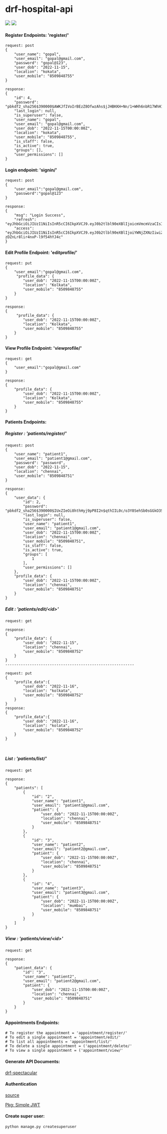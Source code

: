 # drf-hospital-api

![](./endpoints.png)
![](./endpoints1.png)

#### Register Endpoints: 'register/'
```
request: post
{
    "user_name": "gopal",
    "user_email": "gopal@gmail.com",
    "password": "gopal@123",
    "user_dob": "2022-11-15",
    "location": "kokata",
    "user_mobile": "8509848755"
}

response:
{
    "id": 4,
    "password": "pbkdf2_sha256$390000$AWKJfIVoIrBEzZ8OfwzAhs$jJHBKKH+Nn/1+WHh6nbR17WhH1TyVWZ5efdCuIyMBhU=",
    "last_login": null,
    "is_superuser": false,
    "user_name": "gopal",
    "user_email": "gopal@gmail.com",
    "user_dob": "2022-11-15T00:00:00Z",
    "location": "kokata",
    "user_mobile": "8509848755",
    "is_staff": false,
    "is_active": true,
    "groups": [],
    "user_permissions": []
}
```
#### Login endpoint: 'signin/'
````
request: post
{
    "user_email":"gopal@gmail.com",
    "password":"gopal@123"
}

response:
{
    "msg": "Login Success",
    "refresh": "eyJhbGciOiJIUzI1NiIsInR5cCI6IkpXVCJ9.eyJ0b2tlbl90eXBlIjoicmVmcmVzaCIsImV4cCI6MTY2ODcwMDI2MywiaWF0IjoxNjY4NjEzODYzLCJqdGkiOiIzZThlYTI1NDZkNjg0ZGZkOWNiMGUyODRjOWQzMjYwMiIsInVzZXJfaWQiOjJ9.oCvlAp5k7robOXHVxihdli7JxY6Quo0niVbfebnY34s",
    "access": "eyJhbGciOiJIUzI1NiIsInR5cCI6IkpXVCJ9.eyJ0b2tlbl90eXBlIjoiYWNjZXNzIiwiZXhwIjoxNjY4NzAwMjYzLCJpYXQiOjE2Njg2MTM4NjMsImp0aSI6IjQ2MDdiNWUwMGJjNTRkZjdiZDdhMWNmYzNiNmJhODFkIiwidXNlcl9pZCI6Mn0.2ERjms3IIGl213ouD-zDZnLr8lir4nxP-l9f54hYJ4c"
}
````

#### Edit Profile Endpoint: 'editprofile/'
```
request: put
{
    "user_email":"gopal@gmail.com",
     "profile_data": {
        "user_dob": "2022-11-15T00:00:00Z",
        "location": "Kolkata",
        "user_mobile": "8509848755"
    }
}

response:
{
     "profile_data": {
        "user_dob": "2022-11-15T00:00:00Z",
        "location": "Kolkata",
        "user_mobile": "8509848755"
    }
}
```
#### View Profile Endpoint: 'viewprofile/'
```
request: get
{
    "user_email":"gopal@gmail.com"
}

response:
{
    "profile_data": {
        "user_dob": "2022-11-15T00:00:00Z",
        "location": "Kolkata",
        "user_mobile": "8509848755"
    }
}

```

#### Patients Endpoints:

##### Register : 'patients/register/'
```
request: post
{
    "user_name": "patient1",
    "user_email": "patient1@gmail.com",
    "password": "password",
    "user_dob": "2022-11-15",
    "location": "chennai",
    "user_mobile": "8509848751"
}

response:
{
    "user_data": {
        "id": 2,
        "password": "pbkdf2_sha256$390000$IUxZIeOi8hthHyj9pP8I2n$qthIIL0c/o3Y8SehSb0sGGkO3SlhpC1Ko5V/O4pQ7bc=",
        "last_login": null,
        "is_superuser": false,
        "user_name": "patient1",
        "user_email": "patient1@gmail.com",
        "user_dob": "2022-11-15T00:00:00Z",
        "location": "chennai",
        "user_mobile": "8509848751",
        "is_staff": false,
        "is_active": true,
        "groups": [
            1
        ],
        "user_permissions": []
    },
    "profile_data": {
        "user_dob": "2022-11-15T00:00:00Z",
        "location": "chennai",
        "user_mobile": "8509848751"
    }
}

```
##### Edit : 'patients/edit/\<id\>'
```
request: get

response:
{
    "profile_data": {
        "user_dob": "2022-11-15",
        "location": "chennai",
        "user_mobile": "8509848752"
    }
}
----------------------------------------------------------

request: put
{
    "profile_data":{
        "user_dob": "2022-11-16",
        "location": "kolkata",
        "user_mobile": "8509848752"
    }
}
response:
{
    "profile_data":{
        "user_dob": "2022-11-16",
        "location": "kolata",
        "user_mobile": "8509848752"
    }
}



```
##### List : 'patients/list/'
```
request: get

response:
{
    "patients": [
        {
            "id": "2",
            "user_name": "patient1",
            "user_email": "patient1@gmail.com",
            "patient": {
                "user_dob": "2022-11-15T00:00:00Z",
                "location": "chennai",
                "user_mobile": "8509848751"
            }
        },
        {
            "id": "3",
            "user_name": "patient2",
            "user_email": "patient2@gmail.com",
            "patient": {
                "user_dob": "2022-11-15T00:00:00Z",
                "location": "chennai",
                "user_mobile": "8509848751"
            }
        },
        {
            "id": "4",
            "user_name": "patient3",
            "user_email": "patient3@gmail.com",
            "patient": {
                "user_dob": "2022-11-15T00:00:00Z",
                "location": "mumbai",
                "user_mobile": "8509848751"
            }
        }
    ]
}

```
##### View : 'patients/view/\<id\>'

```
request: get

response:
{
    "patient_data": {
        "id": "3",
        "user_name": "patient2",
        "user_email": "patient2@gmail.com",
        "patient": {
            "user_dob": "2022-11-15T00:00:00Z",
            "location": "chennai",
            "user_mobile": "8509848751"
        }
    }
}

```

#### Appointments Endpoints:
```
# To register the appointment = 'appointment/register/'
# To edit a single appointment = 'appointment/edit/'
# To list all appointments = 'appointment/list/'
# To delete a single appointment = ('appointment/delete/'
# To view a single appointment = ('appointment/view/'
```

#### Generate API Documents:

[drf-spectacular](https://github.com/tfranzel/drf-spectacular/#installation)

#### Authentication
[source](https://python.plainenglish.io/django-custom-user-model-and-auth-using-jwt-simple-boilerplate-6acd78bf7767)

[Pkg: Simple JWT](https://django-rest-framework-simplejwt.readthedocs.io/en/latest/getting_started.html)

#### Create super user:
```
python manage.py createsuperuser

```